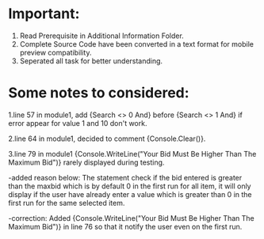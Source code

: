 # Important:
1. Read Prerequisite in Additional Information Folder.
2. Complete Source Code have been converted in a text format for mobile preview compatibility.
3. Seperated all task for better understanding.

# Some notes to considered:

1.line 57 in module1, add {Search <> 0 And} before {Search <> 1 And} if error appear for value 1 and 10 don't work.

2.line 64 in module1, decided to comment {Console.Clear()}.

3.line 79 in module1 {Console.WriteLine("Your Bid Must Be Higher Than The Maximum Bid")} rarely displayed during testing.

-added reason below:
The statement check if the bid entered is greater than the maxbid which is by default 0 in the first run for all item, it will only display if the user have already enter a value which is greater than 0 in the first run for the same selected item.

-correction:
Added {Console.WriteLine("Your Bid Must Be Higher Than The Maximum Bid")} in line 76 so that it notify the user even on the first run.
